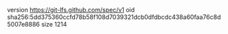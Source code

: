 version https://git-lfs.github.com/spec/v1
oid sha256:5dd375360ccfd78b58f108d7039321dcb0dfdbcdc438a60faa76c8d5007e8886
size 1214
